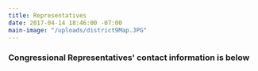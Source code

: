 ```yaml
---
title: Representatives
date: 2017-04-14 18:46:00 -07:00
main-image: "/uploads/district9Map.JPG"
---
```


### Congressional Representatives' contact information is below
